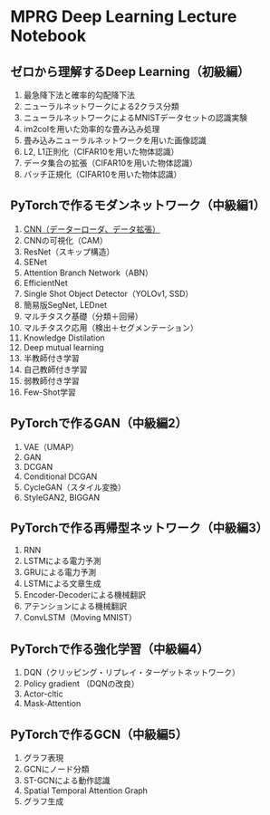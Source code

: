 # MPRG Deep Learning Lecture Notebook


## ゼロから理解するDeep Learning（初級編）
1.  最急降下法と確率的勾配降下法
2.  ニューラルネットワークによる2クラス分類
3.  ニューラルネットワークによるMNISTデータセットの認識実験
4.  im2colを用いた効率的な畳み込み処理
5.  畳み込みニューラルネットワークを用いた画像認識
6.  L2, L1正則化（CIFAR10を用いた物体認識）
7.  データ集合の拡張（CIFAR10を用いた物体認識）
8.  バッチ正規化（CIFAR10を用いた物体認識）


## PyTorchで作るモダンネットワーク（中級編1）
1.  [CNN（データーローダ、データ拡張）](https://colab.research.google.com/github/machine-perception-robotics-group/GoogleColabNotebooks/blob/master/11_cnn_pytorch/01_cnn_dataloader_augmentation.ipynb)
2.  CNNの可視化（CAM）
3.  ResNet（スキップ構造）
4.  SENet
5.  Attention Branch Network（ABN）
6.  EfficientNet
7.  Single Shot Object Detector（YOLOv1, SSD）
8.  簡易版SegNet, LEDnet
9.  マルチタスク基礎（分類＋回帰）
10. マルチタスク応用（検出＋セグメンテーション）
11. Knowledge Distilation
12. Deep mutual learning
13. 半教師付き学習
14. 自己教師付き学習
15. 弱教師付き学習
16. Few-Shot学習


## PyTorchで作るGAN（中級編2）
1.  VAE（UMAP）
2.  GAN
3.  DCGAN
4.  Conditional DCGAN
5.  CycleGAN（スタイル変換）
6.  StyleGAN2, BIGGAN


## PyTorchで作る再帰型ネットワーク（中級編3）
1.  RNN
2.  LSTMによる電力予測
3.  GRUによる電力予測
4.  LSTMによる文章生成
5.  Encoder-Decoderによる機械翻訳
6.  アテンションによる機械翻訳
7.  ConvLSTM（Moving MNIST）


## PyTorchで作る強化学習（中級編4）
1.  DQN（クリッピング・リプレイ・ターゲットネットワーク）
2.  Policy gradient （DQNの改良）
3.  Actor-cltic
4.  Mask-Attention


## PyTorchで作るGCN（中級編5）
1.  グラフ表現
2.  GCNにノード分類
3.  ST-GCNによる動作認識
4.  Spatial Temporal Attention Graph
5.  グラフ生成


